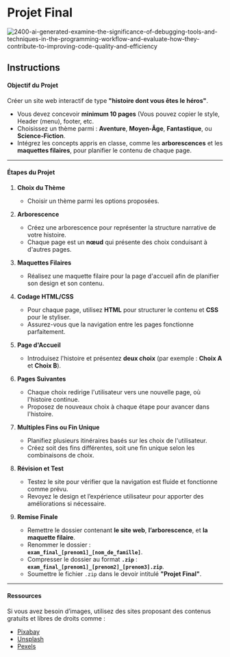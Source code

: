 # Projet Final
![2400-ai-generated-examine-the-significance-of-debugging-tools-and-techniques-in-the-programming-workflow-and-evaluate-how-they-contribute-to-improving-code-quality-and-efficiency](https://github.com/user-attachments/assets/3b9ca150-e0a5-4def-9813-f728da2970e4)

## Instructions  

#### **Objectif du Projet**  
Créer un site web interactif de type **"histoire dont vous êtes le héros"**.  
- Vous devez concevoir **minimum 10 pages** (Vous pouvez copier le style, Header (menu), footer, etc.  
- Choisissez un thème parmi : **Aventure**, **Moyen-Âge**, **Fantastique**, ou **Science-Fiction**.  
- Intégrez les concepts appris en classe, comme les **arborescences** et les **maquettes filaires**, pour planifier le contenu de chaque page.  

---

#### **Étapes du Projet**  

1. **Choix du Thème**  
   - Choisir un thème parmi les options proposées.  

2. **Arborescence**  
   - Créez une arborescence pour représenter la structure narrative de votre histoire.  
   - Chaque page est un **nœud** qui présente des choix conduisant à d'autres pages.  

3. **Maquettes Filaires**  
   - Réalisez une maquette filaire pour la page d'accueil afin de planifier son design et son contenu.  

4. **Codage HTML/CSS**  
   - Pour chaque page, utilisez **HTML** pour structurer le contenu et **CSS** pour le styliser.  
   - Assurez-vous que la navigation entre les pages fonctionne parfaitement.  

5. **Page d'Accueil**  
   - Introduisez l'histoire et présentez **deux choix** (par exemple : **Choix A** et **Choix B**).  

6. **Pages Suivantes**  
   - Chaque choix redirige l'utilisateur vers une nouvelle page, où l'histoire continue.  
   - Proposez de nouveaux choix à chaque étape pour avancer dans l'histoire.  

7. **Multiples Fins ou Fin Unique**  
   - Planifiez plusieurs itinéraires basés sur les choix de l'utilisateur.  
   - Créez soit des fins différentes, soit une fin unique selon les combinaisons de choix.  

8. **Révision et Test**  
   - Testez le site pour vérifier que la navigation est fluide et fonctionne comme prévu.  
   - Revoyez le design et l’expérience utilisateur pour apporter des améliorations si nécessaire.  

9. **Remise Finale**  
   - Remettre le dossier contenant **le site web**, **l’arborescence**, et **la maquette filaire**.  
   - Renommer le dossier :  
     **`exam_final_[prenom1]_[nom_de_famille]`**.  
   - Compresser le dossier au format **`.zip`** :  
     **`exam_final_[prenom1]_[prenom2]_[prenom3].zip`**.  
   - Soumettre le fichier `.zip` dans le devoir intitulé **"Projet Final"**.  

---

#### **Ressources**  
Si vous avez besoin d’images, utilisez des sites proposant des contenus gratuits et libres de droits comme :  
- [Pixabay](https://pixabay.com)  
- [Unsplash](https://unsplash.com)  
- [Pexels](https://www.pexels.com)  
